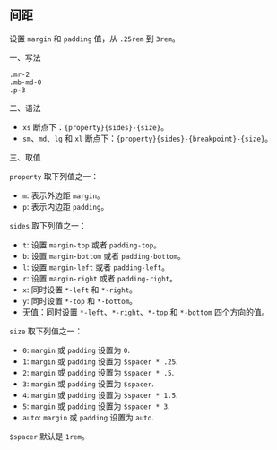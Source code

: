 ## 间距

设置 `margin` 和 `padding` 值，从 `.25rem` 到 `3rem`。

一、写法

```
.mr-2
.mb-md-0
.p-3
```

二、语法

- `xs` 断点下：`{property}{sides}-{size}`。
- `sm`、`md`、`lg` 和 `xl` 断点下：`{property}{sides}-{breakpoint}-{size}`。

三、取值

`property` 取下列值之一：

- `m`: 表示外边距 `margin`。
- `p`: 表示内边距 `padding`。

`sides` 取下列值之一：

- `t`: 设置 `margin-top` 或者 `padding-top`。
- `b`: 设置 `margin-bottom` 或者 `padding-bottom`。
- `l`: 设置 `margin-left` 或者 `padding-left`。
- `r`: 设置 `margin-right` 或者 `padding-right`。
- `x`: 同时设置 `*-left` 和 `*-right`。
- `y`: 同时设置 `*-top` 和 `*-bottom`。
- 无值：同时设置 `*-left`、`*-right`、`*-top` 和 `*-bottom` 四个方向的值。

`size` 取下列值之一：

- `0`: `margin` 或 `padding` 设置为 `0`.
- `1`: `margin` 或 `padding` 设置为 `$spacer * .25`.
- `2`: `margin` 或 `padding` 设置为 `$spacer * .5`.
- `3`: `margin` 或 `padding` 设置为 `$spacer`.
- `4`: `margin` 或 `padding` 设置为 `$spacer * 1.5`.
- `5`: `margin` 或 `padding` 设置为 `$spacer * 3`.
- `auto`: `margin` 或 `padding` 设置为 `auto`.

`$spacer` 默认是 `1rem`。
